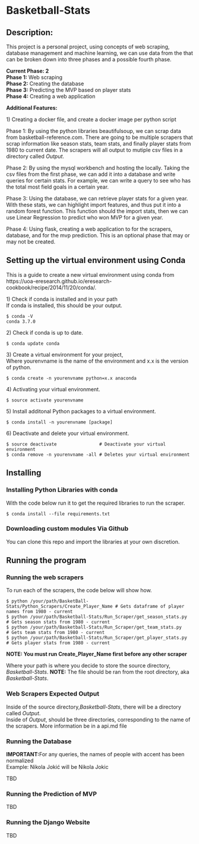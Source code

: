 # Basketball-Stats 

## Description:
<p>This project is a personal project, using concepts of web scraping, database management 
and machine learning, we can use data from the that can be broken down into three phases
and a possible fourth phase.</p>

<strong>Current Phase: 2</strong><br>
<strong>Phase 1:</strong> Web scraping<br>
<strong>Phase 2:</strong> Creating the database<br> 
<strong>Phase 3:</strong> Predicting the MVP based on player stats<br> 
<strong>Phase 4:</strong> Creating a web application<br>

<strong>Additional Features:</strong><br>
<p>1) Creating a docker file, and create a docker image per python script</p>

<p>Phase 1: By using the python libraries beautifulsoup, we can scrap data from 
basketball-reference.com. There are going to be multiple scrapers that scrap information
like season stats, team stats, and finally player stats from 1980 to current date. 
The scrapers will all output to mutiple csv files in a directory called <em>Output</em>.</p>

<p>Phase 2: By using the mysql workbench and hosting the locally. Taking the csv files 
from the first phase, we can add it into a database and write queries for certain stats. For example,
we can write a query to see who has the total most field goals in a certain year.</p>

<p>Phase 3: Using the database, we can retrieve player stats for a given year. With these stats, we can 
highlight import features, and thus put it into a random forest function. This function should the import stats, 
then we can use Linear Regression to predict who won MVP for a given year.</p>

<p>Phase 4: Using flask, creating a web application to for the scrapers, database, and for the mvp prediction.
This is an optional phase that may or may not be created.</p>

## Setting up the virtual environment using Conda
<p>This is a guide to create a new virtual environment using conda from<br>
https://uoa-eresearch.github.io/eresearch-cookbook/recipe/2014/11/20/conda/.</p>

<p>1) Check if conda is installed and in your path <br>
If conda is installed, this should be your output.</p>

```
$ conda -V
conda 3.7.0
```
<p>2) Check if conda is up to date.</p>

```
$ conda update conda
```
<p>3) Create a virtual environment for your project, <br> 
Where yourenvname is the name of the environment and x.x is the version of python.</p>

```
$ conda create -n yourenvname python=x.x anaconda
```
<p>4) Activating your virtual environment.</p> 

```
$ source activate yourenvname 
```
<p>5) Install additonal Python packages to a virtual environment.</p>

```
$ conda install -n yourenvname [package]
```
<p>6) Deactivate and delete your virtual environment.</p> 

```
$ source deactivate                # Deactivate your virtual environment
$ conda remove -n yourenvname -all # Deletes your virtual environment  
```

## Installing
### Installing Python Libraries with conda
<p>With the code below run it to get the required libraries to run the scraper.</p>

```
$ conda install --file requirements.txt
```

### Downloading custom modules Via Github 
<p>You can clone this repo and import the libraries at your own discretion.</p>

## Running the program 
### Running the web scrapers 
<p>To run each of the scrapers, the code below will show how.</p>

```
$ python /your/path/BasketBall-Stats/Python_Scrapers/Create_Player_Name # Gets dataframe of player names from 1980 - current 
$ python /your/path/Basketball-Stats/Run_Scraper/get_season_stats.py    # Gets season stats from 1980 - current
$ python /your/path/Basketball-Stats/Run_Scraper/get_team_stats.py      # Gets team stats from 1980 - current
$ python /your/path/Basketball-Stats/Run_Scraper/get_player_stats.py    # Gets player stats from 1980 - current
``` 
<p><strong>NOTE: You must run Create_Player_Name first before any other scraper</strong></p>
<p>Where your path is where you decide to store the source directory, <em>Basketball-Stats</em>. <strong>NOTE:</strong> The file should be ran from
the root directory, aka <em>Basketball-Stats</em>.</p>

### Web Scrapers Expected Output
<p>Inside of the source directory,<em>Basketball-Stats</em>, there will be a directory called <em>Output</em>.<br>
Inside of <em>Output</em>, should be three directories, corresponding to the name of the scrapers. More information 
be in a api.md file</p>

### Running the Database 
<p><strong>IMPORTANT:</strong>For any queries, the names of people with accent has been normalized<br>
Example: Nikola Jokić will be Nikola Jokic</p>
<p>TBD</p>

### Running the Prediction of MVP
<p>TBD</p>

### Running the Django Website
<p>TBD</p>
